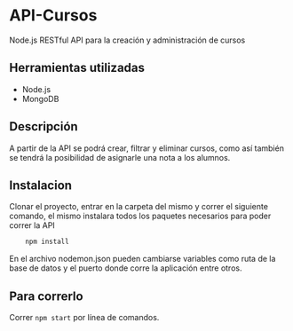 # API-Cursos
Node.js RESTful API para la creación y administración de cursos

## Herramientas utilizadas
- Node.js
- MongoDB

## Descripción
A partir de la API se podrá crear, filtrar y eliminar cursos, como así también se tendrá la posibilidad de asignarle una nota a los alumnos.

## Instalacion
Clonar el proyecto, entrar en la carpeta del mismo y correr el siguiente comando, el mismo instalara todos los paquetes necesarios para poder correr la API
```bash
    npm install
```
En el archivo nodemon.json pueden cambiarse variables como ruta de la base de datos y el puerto donde corre la aplicación entre otros.

## Para correrlo
Correr `npm start` por línea de comandos.